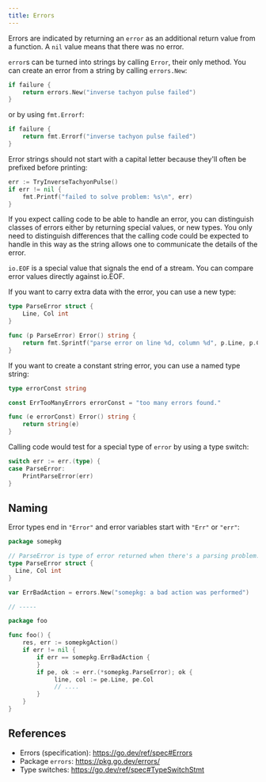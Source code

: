```yaml
---
title: Errors
---
```


Errors are indicated by returning an `error` as an additional return value from a function. A `nil` value means that there was no error.

` error `s can be turned into strings by calling `Error`, their only method. You can create an error from a string by calling `errors.New`:

```go
if failure {
	return errors.New("inverse tachyon pulse failed")
}
```

or by using `fmt.Errorf`:

```go
if failure {
	return fmt.Errorf("inverse tachyon pulse failed")
}
```

Error strings should not start with a capital letter because they'll often be prefixed before printing:

```go
err := TryInverseTachyonPulse()
if err != nil {
	fmt.Printf("failed to solve problem: %s\n", err)
}
```

If you expect calling code to be able to handle an error, you can distinguish classes of errors either by returning special values, or new types. You only need to distinguish differences that the calling code could be expected to handle in this way as the string allows one to communicate the details of the error.

`io.EOF` is a special value that signals the end of a stream. You can compare error values directly against io.EOF.

If you want to carry extra data with the error, you can use a new type:

```go
type ParseError struct {
	Line, Col int
}

func (p ParseError) Error() string {
	return fmt.Sprintf("parse error on line %d, column %d", p.Line, p.Col)
}
```

If you want to create a constant string error, you can use a named type string:

```go
type errorConst string

const ErrTooManyErrors errorConst = "too many errors found."

func (e errorConst) Error() string {
	return string(e)
}
```

Calling code would test for a special type of `error` by using a type switch:

```go
switch err := err.(type) {
case ParseError:
	PrintParseError(err)
}
```

## Naming

Error types end in `"Error"` and error variables start with `"Err"` or `"err"`:

```go
package somepkg

// ParseError is type of error returned when there's a parsing problem.
type ParseError struct {
  Line, Col int
}

var ErrBadAction = errors.New("somepkg: a bad action was performed")

// -----

package foo

func foo() {
    res, err := somepkgAction()
    if err != nil {
        if err == somepkg.ErrBadAction {
        }
        if pe, ok := err.(*somepkg.ParseError); ok {
             line, col := pe.Line, pe.Col
             // ....
        }
    }
}
```

## References

  * Errors (specification): https://go.dev/ref/spec#Errors
  * Package `errors`: https://pkg.go.dev/errors/
  * Type switches: https://go.dev/ref/spec#TypeSwitchStmt

